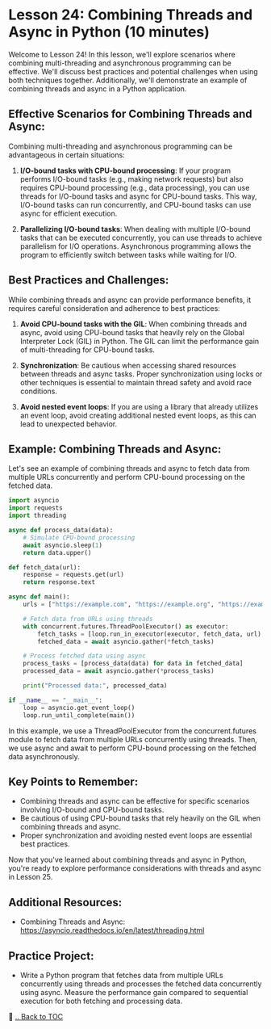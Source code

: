 # Lesson 24: Combining Threads and Async in Python (10 minutes)

Welcome to Lesson 24! In this lesson, we'll explore scenarios where combining multi-threading and asynchronous programming can be effective. We'll discuss best practices and potential challenges when using both techniques together. Additionally, we'll demonstrate an example of combining threads and async in a Python application.

## Effective Scenarios for Combining Threads and Async:

Combining multi-threading and asynchronous programming can be advantageous in certain situations:

1. **I/O-bound tasks with CPU-bound processing**: If your program performs I/O-bound tasks (e.g., making network requests) but also requires CPU-bound processing (e.g., data processing), you can use threads for I/O-bound tasks and async for CPU-bound tasks. This way, I/O-bound tasks can run concurrently, and CPU-bound tasks can use async for efficient execution.

2. **Parallelizing I/O-bound tasks**: When dealing with multiple I/O-bound tasks that can be executed concurrently, you can use threads to achieve parallelism for I/O operations. Asynchronous programming allows the program to efficiently switch between tasks while waiting for I/O.

## Best Practices and Challenges:

While combining threads and async can provide performance benefits, it requires careful consideration and adherence to best practices:

1. **Avoid CPU-bound tasks with the GIL**: When combining threads and async, avoid using CPU-bound tasks that heavily rely on the Global Interpreter Lock (GIL) in Python. The GIL can limit the performance gain of multi-threading for CPU-bound tasks.

2. **Synchronization**: Be cautious when accessing shared resources between threads and async tasks. Proper synchronization using locks or other techniques is essential to maintain thread safety and avoid race conditions.

3. **Avoid nested event loops**: If you are using a library that already utilizes an event loop, avoid creating additional nested event loops, as this can lead to unexpected behavior.

## Example: Combining Threads and Async:

Let's see an example of combining threads and async to fetch data from multiple URLs concurrently and perform CPU-bound processing on the fetched data.

```python
import asyncio
import requests
import threading

async def process_data(data):
    # Simulate CPU-bound processing
    await asyncio.sleep(1)
    return data.upper()

def fetch_data(url):
    response = requests.get(url)
    return response.text

async def main():
    urls = ["https://example.com", "https://example.org", "https://example.net"]

    # Fetch data from URLs using threads
    with concurrent.futures.ThreadPoolExecutor() as executor:
        fetch_tasks = [loop.run_in_executor(executor, fetch_data, url) for url in urls]
        fetched_data = await asyncio.gather(*fetch_tasks)

    # Process fetched data using async
    process_tasks = [process_data(data) for data in fetched_data]
    processed_data = await asyncio.gather(*process_tasks)

    print("Processed data:", processed_data)

if __name__ == "__main__":
    loop = asyncio.get_event_loop()
    loop.run_until_complete(main())
```

In this example, we use a ThreadPoolExecutor from the concurrent.futures module to fetch data from multiple URLs concurrently using threads. Then, we use async and await to perform CPU-bound processing on the fetched data asynchronously.

## Key Points to Remember:

- Combining threads and async can be effective for specific scenarios involving I/O-bound and CPU-bound tasks.
- Be cautious of using CPU-bound tasks that rely heavily on the GIL when combining threads and async.
- Proper synchronization and avoiding nested event loops are essential best practices.

Now that you've learned about combining threads and async in Python, you're ready to explore performance considerations with threads and async in Lesson 25.

## Additional Resources:

- Combining Threads and Async: https://asyncio.readthedocs.io/en/latest/threading.html

## Practice Project:

- Write a Python program that fetches data from multiple URLs concurrently using threads and processes the fetched data concurrently using async. Measure the performance gain compared to sequential execution for both fetching and processing data.

🔗 [.. Back to TOC](./learn-python-in-half-day-lesson--toc.md)
